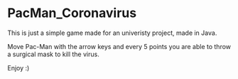 # PacMan_Coronavirus

This is just a simple game made for an univeristy project, made in Java.

Move Pac-Man with the arrow keys and every 5 points you are able to throw a surgical mask to kill the virus.

Enjoy :)
